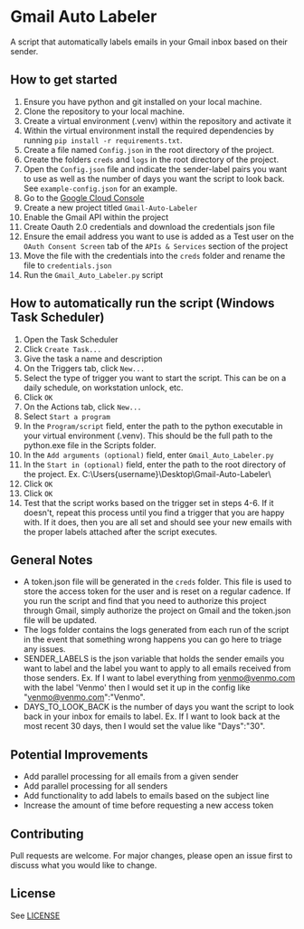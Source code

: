 # Gmail Auto Labeler
A script that automatically labels emails in your Gmail inbox based on their sender. 

## How to get started
1. Ensure you have python and git installed on your local machine.
2. Clone the repository to your local machine.
3. Create a virtual environment (.venv) within the repository and activate it
4. Within the virtual environment install the required dependencies by running `pip install -r requirements.txt`.
5. Create a file named `Config.json` in the root directory of the project.
6. Create the folders `creds` and `logs` in the root directory of the project.
7. Open the `Config.json` file and indicate the sender-label pairs you want to use as well as the number of days you want the script to look back. See `example-config.json` for an example.
8. Go to the [Google Cloud Console](https://console.cloud.google.com/welcome)
9. Create a new project titled `Gmail-Auto-Labeler`
10. Enable the Gmail API within the project
11. Create Oauth 2.0 credentials and download the credentials json file
12. Ensure the email address you want to use is added as a Test user on the `OAuth Consent Screen` tab of the `APIs & Services` section of the project
13. Move the file with the credentials into the `creds` folder and rename the file to `credentials.json`
14. Run the `Gmail_Auto_Labeler.py` script

## How to automatically run the script (Windows Task Scheduler)
1. Open the Task Scheduler
2. Click `Create Task...`
3. Give the task a name and description
4. On the Triggers tab, click `New...`
5. Select the type of trigger you want to start the script. This can be on a daily schedule, on workstation unlock, etc. 
6. Click `OK`
7. On the Actions tab, click `New...`
8. Select `Start a program`
9. In the `Program/script` field, enter the path to the python executable in your virtual environment (.venv). This should be the full path to the python.exe file in the Scripts folder. 
10. In the `Add arguments (optional)` field, enter `Gmail_Auto_Labeler.py`
11. In the `Start in (optional)` field, enter the path to the root directory of the project. Ex. C:\Users\{username}\Desktop\Gmail-Auto-Labeler\
12. Click `OK`
13. Click `OK`
14. Test that the script works based on the trigger set in steps 4-6. If it doesn't, repeat this process until you find a trigger that you are happy with. If it does, then you are all set and should see your new emails with the proper labels attached after the script executes. 

## General Notes
- A token.json file will be generated in the `creds` folder. This file is used to store the access token for the user and is reset on a regular cadence. If you run the script and find that you need to authorize this project through Gmail, simply authorize the project on Gmail and the token.json file will be updated.
- The logs folder contains the logs generated from each run of the script in the event that something wrong happens you can go here to triage any issues.
- SENDER_LABELS is the json variable that holds the sender emails you want to label and the label you want to apply to all emails received from those senders. Ex. If I want to label everything from venmo@venmo.com with the label 'Venmo' then I would set it up in the config like "venmo@venmo.com":"Venmo". 
- DAYS_TO_LOOK_BACK is the number of days you want the script to look back in your inbox for emails to label. Ex. If I want to look back at the most recent 30 days, then I would set the value like "Days":"30".

## Potential Improvements
- Add parallel processing for all emails from a given sender
- Add parallel processing for all senders
- Add functionality to add labels to emails based on the subject line
- Increase the amount of time before requesting a new access token

## Contributing
Pull requests are welcome. For major changes, please open an issue first to discuss what you would like to change.

## License
See [LICENSE](https://github.com/brettv30/Gmail-Auto-Labeler/blob/main/LICENSE)